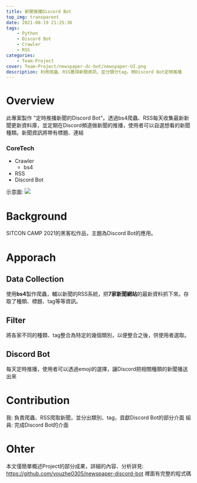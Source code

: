```yaml
---
title: 新聞推播Discord Bot
top_img: transparent
date: 2021-08-19 21:25:36
tags:
    - Python
    - Discord Bot
    - Crawler
    - RSS
categories:
    - Team-Project
cover: Team-Project/newspaper-dc-bot/newspaper-UI.png
description: 利用爬蟲、RSS獲得新聞資訊，並分類分tag，用Discord Bot定時推播
---
```


# Overview

此專案製作 "定時推播新聞的Discord Bot"。透過bs4爬蟲、RSS每天收集最新新聞更新資料庫，並定期在Discord頻道做新聞的推播，使用者可以自選想看的新聞種類。新聞資訊將帶有標題、連結

### CoreTech
- Crawler
    - bs4
- RSS   
- Discord Bot

示意圖:
![](/Team-Project/newspaper-dc-bot/newspaper-UI.png)

# Background

SITCON CAMP 2021的黑客松作品，主題為Discord Bot的應用。

# Apporach

## Data Collection

使用**bs4**製作爬蟲，輔以新聞的RSS系統，把**7家新聞網站**的最新資料抓下來。存取了種類、標題、tag等等資訊。

## Filter

將各家不同的種類、tag整合為特定的幾個類別，以便整合之後，供使用者選取。

## Discord Bot

每天定時推播，使用者可以透過emoji的選擇，讓Discord把相關種類的新聞播送出來

# Contribution

我: 負責爬蟲、RSS爬取新聞，並分出類別、tag，貢獻Discord Bot的部分介面
組員: 完成Discord Bot的介面

# Ohter

本文僅簡單概述Project的部分成果，詳細的內容、分析詳見:
https://github.com/youzhe0305/newspaper-discord-bot
裡面有完整的程式碼


